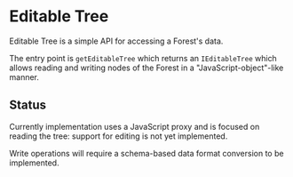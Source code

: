 # Editable Tree

Editable Tree is a simple API for accessing a Forest's data.

The entry point is `getEditableTree` which returns an `IEditableTree` which allows reading and writing nodes of the Forest in a "JavaScript-object"-like manner.

## Status

Currently implementation uses a JavaScript proxy and is focused on reading the tree: support for editing is not yet implemented.

Write operations will require a schema-based data format conversion to be implemented.

